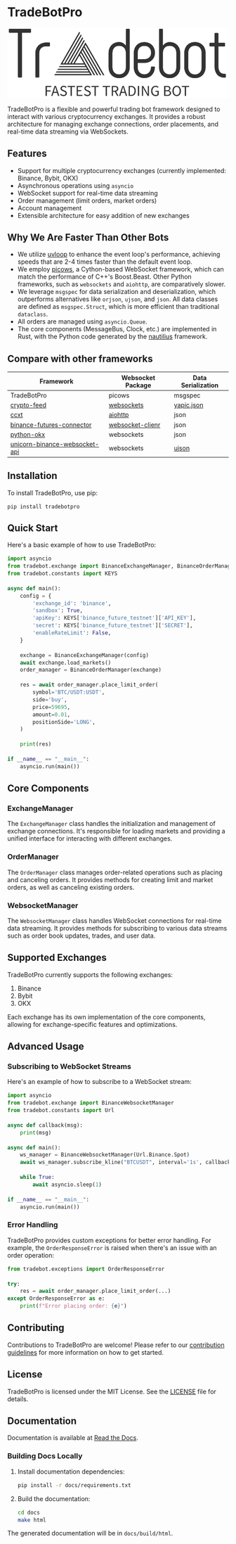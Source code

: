 # TradeBotPro

<picture>
  <source media="(prefers-color-scheme: dark)" srcset="docs/source/_static/logo-dark.png">
  <source media="(prefers-color-scheme: light)" srcset="docs/source/_static/logo-light.png">
  <img alt="TradeBotPro Logo" src="docs/source/_static/logo-light.png">
</picture>

TradeBotPro is a flexible and powerful trading bot framework designed to interact with various cryptocurrency exchanges. It provides a robust architecture for managing exchange connections, order placements, and real-time data streaming via WebSockets.

## Features

- Support for multiple cryptocurrency exchanges (currently implemented: Binance, Bybit, OKX)
- Asynchronous operations using `asyncio`
- WebSocket support for real-time data streaming
- Order management (limit orders, market orders)
- Account management
- Extensible architecture for easy addition of new exchanges

## Why We Are Faster Than Other Bots

- We utilize [uvloop](https://github.com/MagicStack/uvloop) to enhance the event loop's performance, achieving speeds that are 2-4 times faster than the default event loop.
- We employ [picows](https://github.com/tarasko/picows), a Cython-based WebSocket framework, which can match the performance of C++'s Boost.Beast. Other Python frameworks, such as `websockets` and `aiohttp`, are comparatively slower.
- We leverage `msgspec` for data serialization and deserialization, which outperforms alternatives like `orjson`, `ujson`, and `json`. All data classes are defined as `msgspec.Struct`, which is more efficient than traditional `dataclass`.
- All orders are managed using `asyncio.Queue`.
- The core components (MessageBus, Clock, etc.) are implemented in Rust, with the Python code generated by the [nautilius](https://github.com/nautilius/nautilius) framework.

## Compare with other frameworks

| Framework | Websocket Package | Data Serialization | 
|-----------|-------|-------|
| TradeBotPro | picows | msgspec |
| [crypto-feed](https://github.com/bmoscon/cryptofeed) | [websockets](https://websockets.readthedocs.io/en/stable/) | [yapic.json](https://pypi.org/project/yapic.json/) |
| [ccxt](https://github.com/bmoscon/cryptofeed) | [aiohttp](https://docs.aiohttp.org/en/stable/client_reference.html) | json |  
| [binance-futures-connector](https://github.com/binance/binance-futures-connector-python) | [websocket-clienr](https://websocket-client.readthedocs.io/en/latest/examples.html) | json |
| [python-okx](https://github.com/okxapi/python-okx) | websockets | json |
| [unicorn-binance-websocket-api](https://github.com/LUCIT-Systems-and-Development/unicorn-binance-websocket-api) | websockets | [ujson](https://pypi.org/project/ujson/) |


## Installation

To install TradeBotPro, use pip:

```
pip install tradebotpro
```

## Quick Start

Here's a basic example of how to use TradeBotPro:

```python
import asyncio
from tradebot.exchange import BinanceExchangeManager, BinanceOrderManager
from tradebot.constants import KEYS

async def main():
    config = {
        'exchange_id': 'binance',
        'sandbox': True,
        'apiKey': KEYS['binance_future_testnet']['API_KEY'],
        'secret': KEYS['binance_future_testnet']['SECRET'],
        'enableRateLimit': False,
    }
    
    exchange = BinanceExchangeManager(config)
    await exchange.load_markets()
    order_manager = BinanceOrderManager(exchange)
    
    res = await order_manager.place_limit_order(
        symbol='BTC/USDT:USDT',
        side='buy',
        price=59695,
        amount=0.01,
        positionSide='LONG',
    )
    
    print(res)

if __name__ == "__main__":
    asyncio.run(main())
```

## Core Components

### ExchangeManager

The `ExchangeManager` class handles the initialization and management of exchange connections. It's responsible for loading markets and providing a unified interface for interacting with different exchanges.

### OrderManager

The `OrderManager` class manages order-related operations such as placing and canceling orders. It provides methods for creating limit and market orders, as well as canceling existing orders.

### WebsocketManager

The `WebsocketManager` class handles WebSocket connections for real-time data streaming. It provides methods for subscribing to various data streams such as order book updates, trades, and user data.

## Supported Exchanges

TradeBotPro currently supports the following exchanges:

1. Binance
2. Bybit
3. OKX

Each exchange has its own implementation of the core components, allowing for exchange-specific features and optimizations.

## Advanced Usage

### Subscribing to WebSocket Streams

Here's an example of how to subscribe to a WebSocket stream:

```python
import asyncio
from tradebot.exchange import BinanceWebsocketManager
from tradebot.constants import Url

async def callback(msg):
    print(msg)

async def main():
    ws_manager = BinanceWebsocketManager(Url.Binance.Spot)
    await ws_manager.subscribe_kline("BTCUSDT", interval='1s', callback=callback)
    
    while True:
        await asyncio.sleep(1)

if __name__ == "__main__":
    asyncio.run(main())
```

### Error Handling

TradeBotPro provides custom exceptions for better error handling. For example, the `OrderResponseError` is raised when there's an issue with an order operation:

```python
from tradebot.exceptions import OrderResponseError

try:
    res = await order_manager.place_limit_order(...)
except OrderResponseError as e:
    print(f"Error placing order: {e}")
```

## Contributing

Contributions to TradeBotPro are welcome! Please refer to our [contribution guidelines](CONTRIBUTING.md) for more information on how to get started.

## License

TradeBotPro is licensed under the MIT License. See the [LICENSE](LICENSE) file for details.

## Documentation

Documentation is available at [Read the Docs](https://your-project-name.readthedocs.io/).

### Building Docs Locally

1. Install documentation dependencies:
   ```bash
   pip install -r docs/requirements.txt
   ```

2. Build the documentation:
   ```bash
   cd docs
   make html
   ```

The generated documentation will be in `docs/build/html`.
